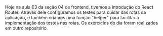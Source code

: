 Hoje na aula 03 da seção 04 de frontend, tivemos a introdução do React Router. Através dele configuramos os testes para cuidar das rotas da aplicação, e também criamos uma função "helper" para facilitar a implementação dos testes nas rotas. 
Os exercícios do dia foram realizados em outro repositório.